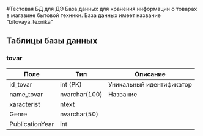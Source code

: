 #Тестовая БД для ДЭ	
База данных для хранения информации о товарах в  магазине бытовой  техники.
База данных имеет название "bitovaya_texnika"


## Таблицы базы данных 

### tovar	 
| Поле             | Тип            | Описание                      |
|------------------|----------------|-------------------------------|
| id_tovar         | int (PK)       | Уникальный идентификатор      |
| name_tovar       | nvarchar(100)  | Название                      |
| xaracterist      | ntext          |                    |
| Genre            | nvarchar(50)   |                   |
| PublicationYear  | int            |                |